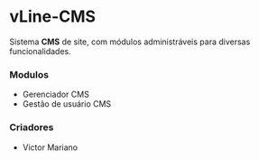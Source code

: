 # vLine-CMS
Sistema <strong>CMS</strong> de site, com módulos administráveis para diversas funcionalidades.

<h3>Modulos</h3>
<ul>
	<li>Gerenciador CMS</li>
	<li>Gestão de usuário CMS</li>
</ul>


<h3>Criadores</h3>
<ul>
	<li>Victor Mariano</li>
</ul>